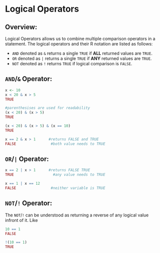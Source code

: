 # Logical Operators

Overview:
----
Logical Operators allows us to combine multiple comparison operators in a statement. The logical operators and their R notation are listed as follows:
	
- `AND` denoted as `&` returns a single `TRUE` if **ALL** returned values are `TRUE`.
- `OR` denoted as `|` returns a single `TRUE` if **ANY** returned values are `TRUE`. 
- `NOT` denoted as `!` returns `TRUE` if logical comparison is `FALSE`. 


`AND`/`&` Operator:
-----
```R
x <- 10
x < 20 & x > 5
TRUE

#parenthesises are used for readability
(x < 20) & (x > 5)
TRUE

(x < 20) & (x > 5) & (x == 10)
TRUE

x == 2 & x > 1		#returns FALSE and TRUE
FALSE				 #both value needs to TRUE
```

`OR`/`|` Operator:
------
```R
x == 2 | x > 1		#returns FALSE TRUE
TRUE				  #any value needs to TRUE

x == 1 | x == 12	
FALSE			     #neither variable is TRUE
```

`NOT`/`!` Operator:
------
The `NOT`/`!` can be understood as returning a reverse of any logical value infront of it. Like

```R
10 == 1
FALSE

!(10 == 1)
TRUE
```
